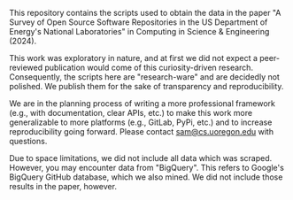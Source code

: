 This repository contains the scripts used to obtain the data in the paper "A Survey of Open Source Software Repositories in the US Department of Energy's National Laboratories" in Computing in Science &amp; Engineering (2024).

This work was exploratory in nature, and at first we did not expect a peer-reviewed publication would come of this curiosity-driven research. Consequently, the scripts here are "research-ware" and are decidedly not polished. We publish them for the sake of transparency and reproducibility.

We are in the planning process of writing a more professional framework (e.g., with documentation, clear APIs, etc.) to make this work more generalizable to more platforms (e.g., GitLab, PyPi, etc.) and to increase reproducibility going forward. Please contact sam@cs.uoregon.edu with questions.

Due to space limitations, we did not include all data which was scraped. However, you may encounter data from "BigQuery". This refers to Google's BigQuery GitHub database, which we also mined. We did not include those results in the paper, however.